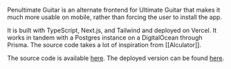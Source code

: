 Penultimate Guitar is an alternate frontend for Ultimate Guitar that makes it much more usable on mobile, rather than forcing the user to install the app.

It is built with TypeScript, Next.js, and Tailwind and deployed on Vercel.  It works in tandem with a Postgres instance on a DigitalOcean through Prisma.  The source code takes a lot of inspiration from [[Alculator]].

The source code is available [here](https://github.com/pavo-etc/penultimate-guitar).  The deployed version can be found [here](https://pg.zachmanson.com).